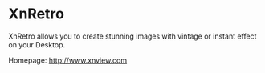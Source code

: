 XnRetro
=======

XnRetro allows you to create stunning images with vintage
or instant effect on your Desktop.

Homepage: http://www.xnview.com

